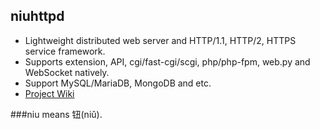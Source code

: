 ## niuhttpd
* Lightweight distributed web server and HTTP/1.1, HTTP/2, HTTPS service framework.
* Supports extension, API, cgi/fast-cgi/scgi, php/php-fpm, web.py and WebSocket natively.
* Support  MySQL/MariaDB, MongoDB and etc.
* [Project Wiki](https://github.com/uplusware/niuhttpd/wiki/)

###niu means 钮(niǔ).
